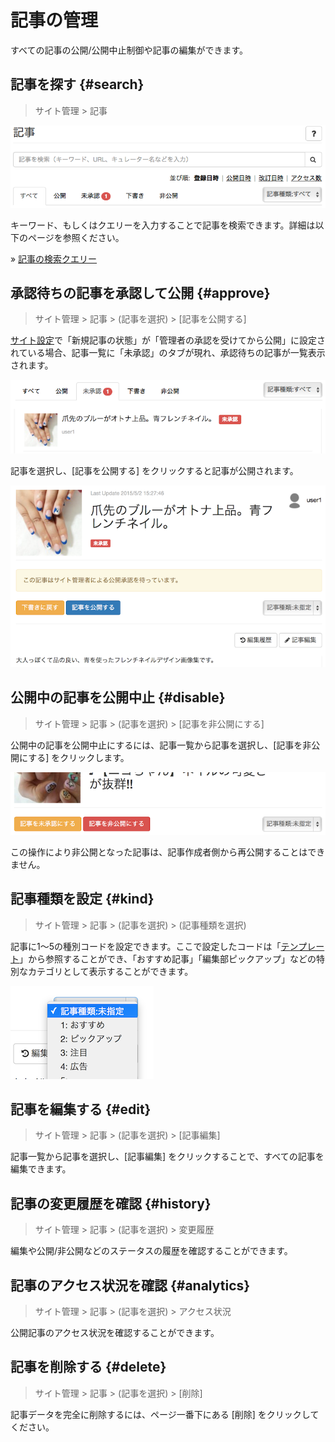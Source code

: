 # 記事の管理

すべての記事の公開/公開中止制御や記事の編集ができます。

## 記事を探す {#search}

> サイト管理 > 記事

![](site_admin_articles_index.png)

キーワード、もしくはクエリーを入力することで記事を検索できます。詳細は以下のページを参照ください。

» [記事の検索クエリー](../search_query/)

## 承認待ちの記事を承認して公開 {#approve}

> サイト管理 > 記事 > (記事を選択) > [記事を公開する]

[サイト設定](../sites/#approve)で「新規記事の状態」が「管理者の承認を受けてから公開」に設定されている場合、記事一覧に「未承認」のタブが現れ、承認待ちの記事が一覧表示されます。

![](site_admin_articles_index_approve.png)

記事を選択し、[記事を公開する] をクリックすると記事が公開されます。

![](site_admin_articles_show_approve.png)

## 公開中の記事を公開中止 {#disable}

> サイト管理 > 記事 > (記事を選択) > [記事を非公開にする]

公開中の記事を公開中止にするには、記事一覧から記事を選択し、[記事を非公開にする] をクリックします。

![](site_admin_articles_show_disable.png)

この操作により非公開となった記事は、記事作成者側から再公開することはできません。

## 記事種類を設定 {#kind}

> サイト管理 > 記事 > (記事を選択) > (記事種類を選択)

記事に1〜5の種別コードを設定できます。ここで設定したコードは「[テンプレート](../design/#templates)」から参照することができ、「おすすめ記事」「編集部ピックアップ」などの特別なカテゴリとして表示することができます。

![](site_admin_articles_show_kind.png)

## 記事を編集する {#edit}

> サイト管理 > 記事 > (記事を選択) > [記事編集]

記事一覧から記事を選択し、[記事編集] をクリックすることで、すべての記事を編集できます。

## 記事の変更履歴を確認 {#history}

> サイト管理 > 記事 > (記事を選択) > 変更履歴

編集や公開/非公開などのステータスの履歴を確認することができます。

## 記事のアクセス状況を確認 {#analytics}

> サイト管理 > 記事 > (記事を選択) > アクセス状況

公開記事のアクセス状況を確認することができます。

## 記事を削除する {#delete}

> サイト管理 > 記事 > (記事を選択) > [削除]

記事データを完全に削除するには、ページ一番下にある [削除] をクリックしてください。
